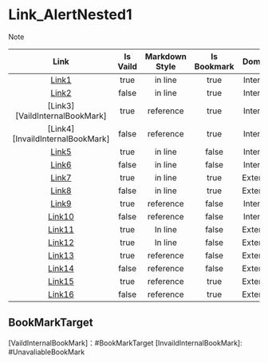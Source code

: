 # Link_AlertNested1

> [!NOTE] 
> | Link | Is Vaild | Markdown Style | Is Bookmark | Domain |
> |:----:|:--------:|:--------------:|:-----------:|:-----------:|
> | [Link1](#BookMarkTarget) | true | in line | true | Internal |
> | [Link2](https://www.google.com#sbtc) | false | in line | true | Internal |
> | [Link3][VaildInternalBookMark] | true | reference | true | Internal |
> | [Link4][InvaildInternalBookMark] | false | reference | true | Internal |
> | [Link5](TestLink.md) | true | in line | false | Internal |
> | [Link6](/123/456) | false | in line | false | Internal |
> | [Link7](https://www.google.com#sbtc) | true | in line | true | External |
> | [Link8](https://www.google.com#UnavaliableBookMark) | false | in line | true | External |
> | [Link9][VaildInternalLink] | true | reference | false | Internal |
> | [Link10][InvaildInternalLink] | false | reference | false | Internal |
> | [Link11](https://www.google.com/) | true | In line | false | External |
> | [Link12](https://www.google.com/404) | true | In line | false | External 
> | [Link13][VaildExternalLink] | true | reference | false | External |
> | [Link14][InvaildExternalLink] | false | reference | false | External |
> | [Link15][VaildExternalBookMark] | true | reference | true | External |
> | [Link16][InvaildExternalBookMark] | false | reference | true | External |  

## BookMarkTarget

[VaildInternalLink]: Link_AlertNested.md 
[InvaildInternalLink]: /123/456  
[VaildExternalLink]: https://www.google.com/  
[InvaildExternalLink]: https://www.google.com/404
[VaildInternalBookMark]：#BookMarkTarget
[InvaildInternalBookMark]: #UnavaliableBookMark 

[VaildExternalBookMark]: https://www.google.com#sbtc  
[InvaildExternalBookMark]: https://www.google.com#UnavaliableBookMark  
